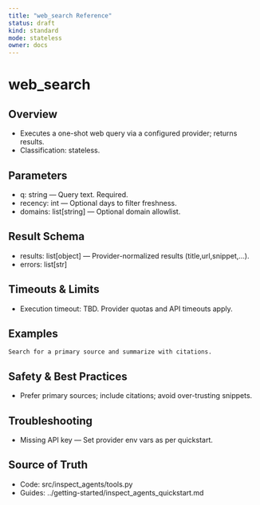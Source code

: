 ```yaml
---
title: "web_search Reference"
status: draft
kind: standard
mode: stateless
owner: docs
---
```


# web_search

## Overview
- Executes a one-shot web query via a configured provider; returns results.
- Classification: stateless.

## Parameters
- q: string — Query text. Required.
- recency: int — Optional days to filter freshness.
- domains: list[string] — Optional domain allowlist.

## Result Schema
- results: list[object] — Provider-normalized results (title,url,snippet,…).
- errors: list[str]

## Timeouts & Limits
- Execution timeout: TBD. Provider quotas and API timeouts apply.

## Examples
```
Search for a primary source and summarize with citations.
```

## Safety & Best Practices
- Prefer primary sources; include citations; avoid over-trusting snippets.

## Troubleshooting
- Missing API key — Set provider env vars as per quickstart.

## Source of Truth
- Code: src/inspect_agents/tools.py
- Guides: ../getting-started/inspect_agents_quickstart.md

